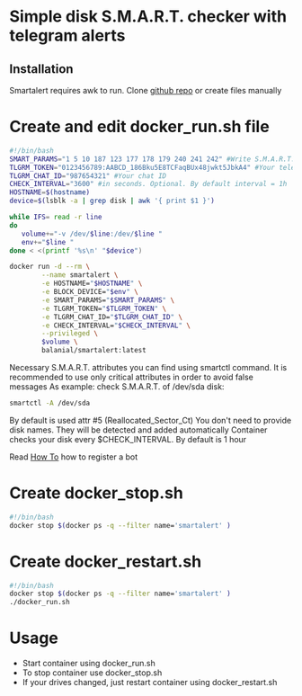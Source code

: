 # Simple disk S.M.A.R.T. checker with telegram alerts

## Installation

Smartalert requires awk to run.
Clone [github repo](https://github.com/balanila/smartalert.git "Project page on GitHub") or create files manually

# Create and edit docker_run.sh file

```sh
#!/bin/bash
SMART_PARAMS="1 5 10 187 123 177 178 179 240 241 242" #Write S.M.A.R.T. attrubutes space separated
TLGRM_TOKEN="0123456789:AABCD_186Bku5E8TCFaqBUx48jwkt5JbkA4" #Your telegram API Token
TLGRM_CHAT_ID="987654321" #Your chat ID
CHECK_INTERVAL="3600" #in seconds. Optional. By default interval = 1h
HOSTNAME=$(hostname)
device=$(lsblk -a | grep disk | awk '{ print $1 }')

while IFS= read -r line
do
   volume+="-v /dev/$line:/dev/$line "
   env+="$line "
done < <(printf '%s\n' "$device")

docker run -d --rm \
        --name smartalert \
        -e HOSTNAME="$HOSTNAME" \
        -e BLOCK_DEVICE="$env" \
        -e SMART_PARAMS="$SMART_PARAMS" \
        -e TLGRM_TOKEN="$TLGRM_TOKEN" \
        -e TLGRM_CHAT_ID="$TLGRM_CHAT_ID" \
        -e CHECK_INTERVAL="$CHECK_INTERVAL" \
        --privileged \
        $volume \
        balanial/smartalert:latest
```

Necessary S.M.A.R.T. attributes you can find using smartctl command. 
It is recommended to use only critical attributes in order to avoid false messages
As example: check S.M.A.R.T. of /dev/sda disk:
```sh
smartctl -A /dev/sda
```
By default is used attr #5 (Reallocated_Sector_Ct)
You don't need to provide disk names. They will be detected and added automatically
Container checks your disk every $CHECK_INTERVAL. By default is 1 hour

Read [How To](https://core.telegram.org/bots#3-how-do-i-create-a-bot "Telegram HowTo") how to register a bot

# Create docker_stop.sh
```sh
#!/bin/bash
docker stop $(docker ps -q --filter name='smartalert' )
```

# Create docker_restart.sh
```sh
#!/bin/bash
docker stop $(docker ps -q --filter name='smartalert' )
./docker_run.sh
```

# Usage
- Start container using docker_run.sh
- To stop container use docker_stop.sh
- If your drives changed, just restart container using docker_restart.sh



